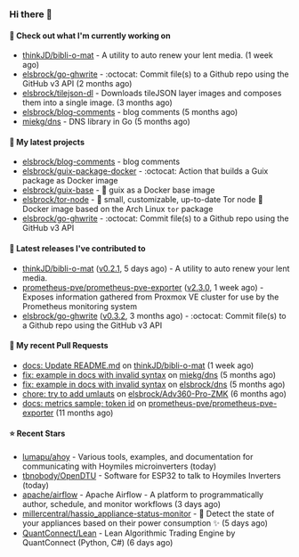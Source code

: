 ### Hi there 👋

#### 👷 Check out what I'm currently working on

- [thinkJD/bibli-o-mat](https://github.com/thinkJD/bibli-o-mat) - A utility to auto renew your lent media. (1 week ago)
- [elsbrock/go-ghwrite](https://github.com/elsbrock/go-ghwrite) - :octocat: Commit file(s) to a Github repo using the GitHub v3 API (2 months ago)
- [elsbrock/tilejson-dl](https://github.com/elsbrock/tilejson-dl) - Downloads tileJSON layer images and composes them into a single image. (3 months ago)
- [elsbrock/blog-comments](https://github.com/elsbrock/blog-comments) - blog comments (5 months ago)
- [miekg/dns](https://github.com/miekg/dns) - DNS library in Go (5 months ago)

#### 🌱 My latest projects

- [elsbrock/blog-comments](https://github.com/elsbrock/blog-comments) - blog comments
- [elsbrock/guix-package-docker](https://github.com/elsbrock/guix-package-docker) - :octocat: Action that builds a Guix package as Docker image
- [elsbrock/guix-base](https://github.com/elsbrock/guix-base) - :whale: guix as a Docker base image
- [elsbrock/tor-node](https://github.com/elsbrock/tor-node) - :rocket: small, customizable, up-to-date Tor node :whale: Docker image based on the Arch Linux `tor` package
- [elsbrock/go-ghwrite](https://github.com/elsbrock/go-ghwrite) - :octocat: Commit file(s) to a Github repo using the GitHub v3 API

#### 🔭 Latest releases I've contributed to

- [thinkJD/bibli-o-mat](https://github.com/thinkJD/bibli-o-mat) ([v0.2.1](https://github.com/thinkJD/bibli-o-mat/releases/tag/v0.2.1), 5 days ago) - A utility to auto renew your lent media.
- [prometheus-pve/prometheus-pve-exporter](https://github.com/prometheus-pve/prometheus-pve-exporter) ([v2.3.0](https://github.com/prometheus-pve/prometheus-pve-exporter/releases/tag/v2.3.0), 1 week ago) - Exposes information gathered from Proxmox VE cluster for use by the Prometheus monitoring system
- [elsbrock/go-ghwrite](https://github.com/elsbrock/go-ghwrite) ([v0.3.2](https://github.com/elsbrock/go-ghwrite/releases/tag/v0.3.2), 3 months ago) - :octocat: Commit file(s) to a Github repo using the GitHub v3 API

#### 🔨 My recent Pull Requests

- [docs: Update README.md](https://github.com/thinkJD/bibli-o-mat/pull/25) on [thinkJD/bibli-o-mat](https://github.com/thinkJD/bibli-o-mat) (1 week ago)
- [fix: example in docs with invalid syntax](https://github.com/miekg/dns/pull/1401) on [miekg/dns](https://github.com/miekg/dns) (5 months ago)
- [fix: example in docs with invalid syntax](https://github.com/elsbrock/dns/pull/1) on [elsbrock/dns](https://github.com/elsbrock/dns) (5 months ago)
- [chore: try to add umlauts](https://github.com/elsbrock/Adv360-Pro-ZMK/pull/1) on [elsbrock/Adv360-Pro-ZMK](https://github.com/elsbrock/Adv360-Pro-ZMK) (6 months ago)
- [docs: metrics sample; token id](https://github.com/prometheus-pve/prometheus-pve-exporter/pull/114) on [prometheus-pve/prometheus-pve-exporter](https://github.com/prometheus-pve/prometheus-pve-exporter) (11 months ago)

#### ⭐ Recent Stars

- [lumapu/ahoy](https://github.com/lumapu/ahoy) - Various tools, examples, and documentation for communicating with Hoymiles microinverters (today)
- [tbnobody/OpenDTU](https://github.com/tbnobody/OpenDTU) - Software for ESP32 to talk to Hoymiles Inverters (today)
- [apache/airflow](https://github.com/apache/airflow) - Apache Airflow - A platform to programmatically author, schedule, and monitor workflows (3 days ago)
- [millercentral/hassio_appliance-status-monitor](https://github.com/millercentral/hassio_appliance-status-monitor) - 🔌 Detect the state of your appliances based on their power consumption ✨ (5 days ago)
- [QuantConnect/Lean](https://github.com/QuantConnect/Lean) - Lean Algorithmic Trading Engine by QuantConnect (Python, C#) (6 days ago)
